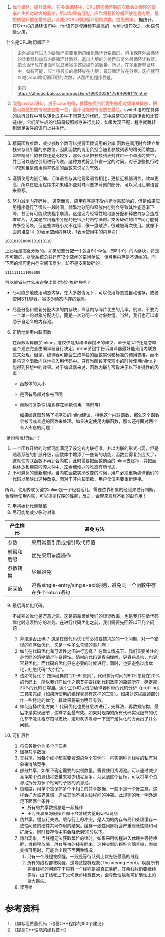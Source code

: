 1. <b><font color=FA8072>优化循环，提升效率。
在多重循环中，CPU跨切循环层的次数会对循环的效率产生相对较大的影响，所以如果有可能，应当将最长的循环放在最内层，最短的循环放在最外层，以减少CPU跨切循环层的次数，提高效率。</font></b> 据统计，在C++/C的循环语句中，for语句是使用频率最高的，while语句次之，do语句最少用。

​	  什么是CPU跨切循环？
> 由外层循环进入内层循环需要重新初始化循环计数器的，包括保存外层循环的计数器和加载内层循环计数器，退出内层的时候再恢复外层循环计数器。把长循环放在里面可以显著减少这些操作的数量。所以，在多重嵌套循环中，如有可能，应当将最长的循环放在内层，最短循环放在外层，这样就可以减少cpu跨切循环层的次数，从而优化程序性能。
>
> 来自：https://zhidao.baidu.com/question/1690002647584698148.html

2. <b><font color=FA8072>改造switch语句。对于case的值，推荐按照它们发生的相对频率来排序，把最可能发生的情况放在第一位，最不可能的情况放在最后。</font></b>switch语句在具体的执行过程中可以转化成多种不同算法的代码，其中最常见的是跳转表和比较链/树，它们所生成的代码将按照顺序进行比较，如果发现匹配，程序就跳转到满足条件的语句上并执行。

---

3. 精简函数参数，减少参数个数可以提高函数调用的效率
函数在调用时会建立堆栈来存储所需的参数值，因此函数的调用负担会随着参数列表的增长而增加。如果精简后的参数还是比较多，那么可以把参数列表封装进一个单独的类中，并且可以通过引用进行传递。这种方式将会节省一定的时间，对于那些执行时间较短但是调用频率较高的函数来说尤为有效。

4. 谨慎使用内嵌汇编。汇编语言与其他高级语言相比，更接近机器语言，效率更高，所以在应用程序中如果碰那些对时间要求苛刻的部分，可以采用汇编语言来重写。

5. 努力减少内存碎片。
    通常而言，应用程序是不受内存泄露影响的，但是如果应用程序运行了很长一段时间，频繁地分配和释放内存则会导致其性能逐渐下降，甚至有可能致使程序崩溃。这是因为经常性地动态分配和释放内存会造成堆碎片，尤其是应用程序分配的是很小的内存块时。支离破碎的堆空间可能有许多空闲块，但这些块既小又不连续，像一盘散沙，很难被再次使用。就像下面的堆空间（0表示空闲内存块，1表示使用中的内存块）：

  ```
  100101010000101010110
  ```

  上述堆是高度分散的。如果想要分配一个包含5个单位（即5个0）的内存块，将是不可能的，尽管系统总共还有12个空闲的空间单位，但可用内存是不连续的。而下面的堆可用内存空间虽然少，却不是支离破碎的：

  ```
  1111111111000000
  ```

  可以能做些什么来避免上面所说的堆碎片呢？

  - 尽可能少地使用动态内存。在大多数情况下，可以使用静态或自动储存，或者使用STL容器，减少对动态内存的依赖。

  - 尽量分配和重新分配大块的内存块，降低内存碎片发生的几率。例如，不要为一个单一的对象分配内存，而是一次分配一个对象数组。当然，我们也可以求助于自定义的内存池。


6. 正确地使用内联函数

   在函数名称前加inline，这仅仅是对编译器提出的建议，至于是采取还是忽略这个建议完全由编译器自行决定。inline关键字告诉编译器最好能采用内联方式来处理。但是，编译器可能会生成单独的函数实例和标准的调用链接，而不是将这个函数内联地插入到代码中。只有当函数非常短小的时候使用inline才能得到预想中的效果。对于编译器来说，函数内联与否取决于以下关键性的因素：

   - 函数体的大小

   - 是否有局部对象被声明

   - 函数的复杂性(是否存在函数调用、递归等)

     如果编译器忽略了程序员的inline建议，拒绝这个内联函数，那么这个函数会被当成普通的函数来处理。如果决定使用内联函数，那么还得面对两个令人头疼的问题：


​	该如何进行维护？

1. 一个函数开始的时候可能满足了设定的内联标准，并以内联的形式出现，但是随着系统的扩展升级，函数体中增添了一些新的功能，函数变得复杂庞大了，这就使内联函数不再适合内联，此时需要把函数前面的inline去除掉，并把函数体放到相应的源文件中，这会使维护的难度有所增加。
2. 不可避免的重新编译。当内联函数实现改变的时候，用户必须重新编译他们的代码以反映出这种改变。而对于非内联函数，用户仅仅需要重新连接。

所以，使用内联关键字inline是一个经验活儿，需要依靠积累的经验来进行判断。合理地使用内联，可以提高程序的性能，反之，会带来意想不到的副作用！

7. 用初始化代替赋值
8. 尽可能地减少临时对象

| 产生情形   | 避免方法                                                     |
| ---------- | ------------------------------------------------------------ |
| 参数       | 采用常量引用或指针取代传值                                   |
| 前缀和后缀 | 优先采用前缀操作                                             |
| 参数转换   | 尽量避免                                                     |
| 返回值     | 遵循single-entry/single-exit原则，避免同一个函数中存在多个return语句 |


9. 最后再优化代码。

   不成熟的优化是万恶之源，这是前辈留给我们的谆谆教诲，也是我们在做代码优化时必须恪守的准则。在进行代码优化之前，我们需要先回答以下几个问题：

   1. 算法是否正确？
      这是在做代码优化前必须要搞清楚的一个问题。对一个错误的程序做优化，这是一件多么荒谬的事儿啊！
   2. 如何在代码优化和可读性之间进行选择？
      在默认情况下，我们首要关注的是代码的清晰情况与易读性。清晰的代码更容易理解，更容易重构，也更容易优化。而代码的优化只在必要的时候进行。同时，也要避免过度优化，杜绝代码“大杂烩”。
   3. 该如何优化？
      按照经典的“20-80原则”，代码执行时间的80%花费在20%的代码上，所以我们在优化之前首先要找到代码效率的瓶颈所在，确定那20%的代码在哪里。这个工作可以借助编译器附带的代码分析（profiling）工具来完成（如果所使用的编译器具有这样的工具）。如果对这些瓶颈部分作一些特定的优化，其效果将最为明显有效。
   4. 如何选择优化方向？
      代码优化也要分层次进行，先算法，再数据结构，最后才是实现细节，这样才会最有效。如果对现存的所有代码实现细节的优化都不能让程序跑得更快，这时就该考虑一下是不是优化的方向出了什么问题。

10. 可扩展性
    1. 将任务拆分为多个子任务
    2. 缓存共享数据
    3. 无共享，当每个线程都需要资源的单个实例时，将实例称为线程的私有对象来消除竞争。
    4. 部分共享，如果不确定需要的实例数量，需要使用资源池。可以通过减少竞争某个资源线程数量来减少线程竞争，为达到这个目标，可以将单个资源池拆分为多个相同的子级的资源池。
    5. 锁粒度，用单个锁保护多个不相关的共享数据，一般不是一个好主意，这样会扩大临界区域，造成其他不相关线程间的冲突。此规则的唯一例外满足下面两个条件：
        - 所有的共享数据总是一起操作
        - 任何共享资源的操作都不会消耗大量的CPU周期
    6. 伪共享，缓存行失效。缓存行上的冲突，是人为的内存布局和处理缓存一致性问题的硬件共同作用的结果。缓存一致性风暴将会严重降低性能和可扩展性，同时缓存命中率会降低到90%以下。
    7. 惊群现象，当线程无法获取繁忙的锁时，如果采用线程进入休眠并等待唤醒，当锁释放后，所有等待的线程醒来，这种类型的锁称为简单锁，当锁变得可用时，可能会出现下面两种情况：
        1. 只有一个线程被唤醒，一般是等待队列上优先级最高的线程
        2. 所有的线程都被唤醒，这导致惊群现象(Thundering Herd)。唤醒所有等待线程的问题在于只有一个线程是被真正唤醒，其余线程仍要继续等待，由于线程上下文切换的耗费巨大，会导致性能和可扩展性上的巨大损失。
    8. 读写锁

# 参考资料
1. 《编写高质量代码：改善C++程序的150个建议》
2. 《提高C++性能的编程技术》
